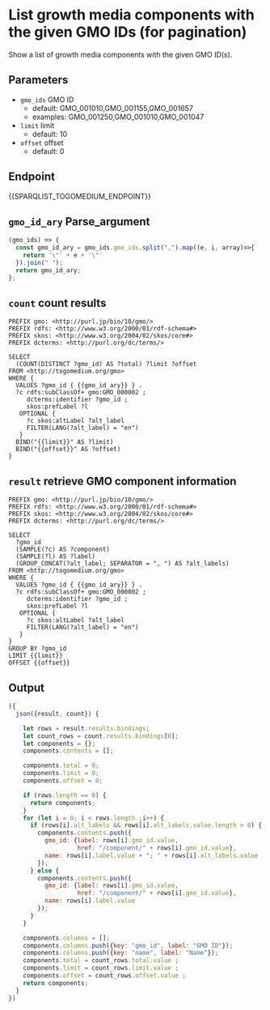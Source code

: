# List growth media components with the given GMO IDs (for pagination)

Show a list of growth media components with the given GMO ID(s).

## Parameters

* `gmo_ids` GMO ID
  * default: GMO_001010,GMO_001155,GMO_001657
  * examples: GMO_001250,GMO_001010,GMO_001047
* `limit` limit
  * default: 10
* `offset` offset
  * default: 0

## Endpoint

{{SPARQLIST_TOGOMEDIUM_ENDPOINT}}

## `gmo_id_ary` Parse_argument
```javascript
(gmo_ids) => {
  const gmo_id_ary = gmo_ids.gmo_ids.split(",").map((e, i, array)=>{
    return '\"' + e + '\"'
  }).join(" ");
  return gmo_id_ary;
};

```

## `count` count results

```sparql
PREFIX gmo: <http://purl.jp/bio/10/gmo/>
PREFIX rdfs: <http://www.w3.org/2000/01/rdf-schema#>
PREFIX skos: <http://www.w3.org/2004/02/skos/core#>
PREFIX dcterms: <http://purl.org/dc/terms/>

SELECT
  (COUNT(DISTINCT ?gmo_id) AS ?total) ?limit ?offset
FROM <http://togomedium.org/gmo>
WHERE {
  VALUES ?gmo_id { {{gmo_id_ary}} } .
  ?c rdfs:subClassOf+ gmo:GMO_000002 ;
     dcterms:identifier ?gmo_id ;
     skos:prefLabel ?l
   OPTIONAL {
     ?c skos:altLabel ?alt_label
     FILTER(LANG(?alt_label) = "en")
   }
  BIND("{{limit}}" AS ?limit)
  BIND("{{offset}}" AS ?offset)
}
```

## `result` retrieve GMO component information

```sparql
PREFIX gmo: <http://purl.jp/bio/10/gmo/>
PREFIX rdfs: <http://www.w3.org/2000/01/rdf-schema#>
PREFIX skos: <http://www.w3.org/2004/02/skos/core#>
PREFIX dcterms: <http://purl.org/dc/terms/>

SELECT
  ?gmo_id
  (SAMPLE(?c) AS ?component)
  (SAMPLE(?l) AS ?label)
  (GROUP_CONCAT(?alt_label; SEPARATOR = ", ") AS ?alt_labels)
FROM <http://togomedium.org/gmo>
WHERE {
  VALUES ?gmo_id { {{gmo_id_ary}} } .
  ?c rdfs:subClassOf+ gmo:GMO_000002 ;
     dcterms:identifier ?gmo_id ;
     skos:prefLabel ?l
   OPTIONAL {
     ?c skos:altLabel ?alt_label
     FILTER(LANG(?alt_label) = "en")
   }
}
GROUP BY ?gmo_id
LIMIT {{limit}}
OFFSET {{offset}}
```

## Output

```javascript
({
  json({result, count}) {

    let rows = result.results.bindings;
    let count_rows = count.results.bindings[0];
    let components = {};
    components.contents = [];

    components.total = 0;
    components.limit = 0;
    components.offset = 0;

    if (rows.length == 0) {
      return components;
    }
    for (let i = 0; i < rows.length ;i++) {
      if (rows[i].alt_labels && rows[i].alt_labels.value.length > 0) {
        components.contents.push({
          gmo_id: {label: rows[i].gmo_id.value,
                   href: "/component/" + rows[i].gmo_id.value},
          name: rows[i].label.value + "; " + rows[i].alt_labels.value
        });
      } else {
        components.contents.push({
          gmo_id: {label: rows[i].gmo_id.value,
                   href: "/component/" + rows[i].gmo_id.value},
          name: rows[i].label.value
        });
      }
    }

    components.columns = [];
    components.columns.push({key: "gmo_id", label: "GMO ID"});
    components.columns.push({key: "name", label: "Name"});
    components.total = count_rows.total.value ;
    components.limit = count_rows.limit.value ;
    components.offset = count_rows.offset.value ;
    return components;
  }
})
```
